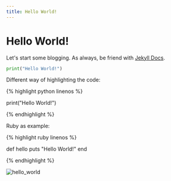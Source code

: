 ```yaml
---
title: Hello World!
---
```

# Hello World! 
Let's start some blogging. As always, be friend with [Jekyll Docs](https://jekyllrb.com/docs/). 


```python
print("Hello World!")
```

Different way of highlighting the code:

{% highlight python linenos %}

print("Hello World!")

{% endhighlight %}

Ruby as example:

{% highlight ruby linenos %}

def hello
  puts "Hello World!"
end

{% endhighlight %}

![hello_world](https://images90.fotosik.pl/405/5d73a5e843952d5f.png)
